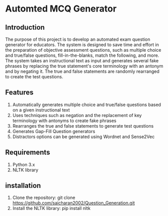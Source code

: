 # Automted MCQ Generator

## Introduction
The purpose of this project is to develop an automated exam question generator for educators. The system is designed to save time and effort in the preparation of objective assessment questions, such as multiple choice and true/false questions, fill-in-the-blanks, match the following, and more. The system takes an instructional text as input and generates several fake phrases by replacing the true statement's core terminology with an antonym and by negating it. The true and false statements are randomly rearranged to create the test questions.

## Features
1. Automatically generates multiple choice and true/false questions based on a given instructional text
2. Uses techniques such as negation and the replacement of key terminology with antonyms to create fake phrases
3. Rearranges the true and false statements to generate test questions
4. Generates Gap-Fill Question generators
5. Distractors options can be generated using Wordnet and Sense2Vec

## Requirements
1. Python 3.x
2. NLTK library

## installation
1. Clone the repository: git clone https://github.com/saicharan2002/Question_Generation.git
2. Install the NLTK library: pip install nltk
